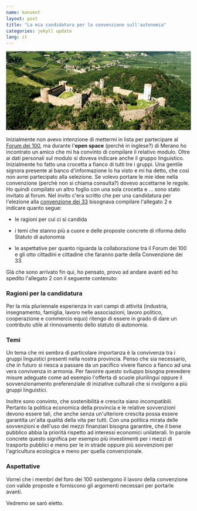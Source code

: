 ```yaml
---
name: konvent
layout: post
title: "La mia candidatura per la convenzione sull'autonomia"
categories: jekyll update
lang: it
---
```

![Bild](../../bildoj/sigmundskron.jpg)

Inizialmente non avevo intenzione di mettermi in lista per partecipare al [Forum dei 100](http://www.konvent.bz.it/it/content/i-membri-del-forum-dei-100), ma durante l'**open space** (perchè in inglese?) di Merano ho incontrato un amico che mi ha convinto di compilare il relativo modulo. Oltre ai dati personali sul modulo si doveva indicare anche il gruppo linguistico. Inizialmente ho fatto una crocetta a fianco di tutti tre i gruppi. Una gentile signora presente al banco d'informazione lo ha visto e mi ha detto, che così non avrei partecipato alla selezione. Se volevo portare le mie idee nella convenzione (perchè non si chiama consulta?) dovevo accettarne le regole. Ho quindi compilato un altro foglio con una sola crocetta e ... sono stato invitato al forum. Nel invito c'era scritto che per una candidatura per l'elezione alla [convenzione dei 33](http://www.konvent.bz.it/it/content/gli-organi-della-convenzione-sullautonomia) bisognava compilare l'allegato 2 e indicare quanto segue:

- le ragioni per cui ci si candida

- i temi che stanno più a cuore e delle proposte concrete di riforma dello Statuto di autonomia 

- le aspettative per quanto riguarda la collaborazione tra il Forum dei 100 e gli otto cittadini e cittadine che faranno parte della Convenzione dei 33.

Già che sono arrivato fin qui, ho pensato, provo ad andare avanti ed ho spedito l'allegato 2 con il seguente contenuto:

### Ragioni per la candidatura

Per la mia pluriennale esperienza in vari campi di attivitá (industria, insegnamento, famiglia, lavoro nelle associazioni, lavoro politico, cooperazione e commercio equo) ritengo di essere in grado di dare un contributo utile al rinnovamento dello statuto di autonomia. 

### Temi

Un tema che mi sembra di particolare importanza è la convivenza tra i gruppi linguistici presenti nella nostra provincia. Penso che sia necessario, che in futuro si riesca a passare da un pacifico vivere fianco a fianco ad una vera convivenza in armonia. Per favorire questo sviluppo bisogna prevedere misure adeguate come ad esempio l'offerta di scuole plurilingui oppure il sovvenzionamento preferenziale di iniziative culturali che si rivolgono a più gruppi linguistici. 

Inoltre sono convinto, che sostenibilità e crescita siano incompatibili. Pertanto la politica economica della provincia e le relative sovvenzioni devono essere tali, che anche senza un'ulteriore crescita possa essere garantita un'alta qualitá della vita per tutti.
Con una politica mirata delle sovvenzioni e dell'uso dei mezzi finanziari bisogna garantire, che il bene pubblico abbia la prioritá rispetto ad interessi economici unilaterali. In parole concrete questo significa per esempio più investimenti per i mezzi di trasporto pubblici e meno per le in strade oppure più sovvenzioni per l'agricultura ecologica e meno per quella convenzionale. 

### Aspettative

Vorrei che i membri del foro dei 100 sostengono il lavoro della convenzione con valide proposte e forniscono gli argomenti necessari per portarle avanti.

Vedremo se saró eletto.
